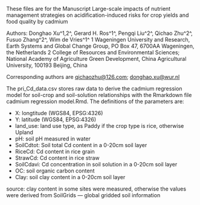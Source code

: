 These files are for the Manuscript Large-scale impacts of nutrient management strategies on acidification-induced risks for crop yields and food quality by cadmium

Authors: Donghao Xu^1,2^, Gerard H. Ros^1^, Pengqi Liu^2^, Qichao Zhu^2^, Fusuo Zhang^2^, Wim de Vries^1^
1 Wageningen University and Research, Earth Systems and Global Change Group, PO Box 47, 6700AA Wageningen, the Netherlands 
2 College of Resources and Environmental Sciences; National Academy of Agriculture Green Development, China Agricultural University, 100193 Beijing, China

Corresponding authors are qichaozhu@126.com; donghao.xu@wur.nl 

The pri_Cd_data.csv stores raw data to derive the cadmium regression model for soil-crop and soil-solution relationships with the Rmarkdown file cadmium regression model.Rmd. 
The definitions of the parameters are:
* X: longtitude (WGS84, EPSG:4326)
* Y: latitude (WGS84,  EPSG:4326)
* land_use: land use type, as Paddy if the crop type is rice, otherwise Upland
* pH: soil pH measured in water
* SoilCdtot: Soil total Cd content in a 0-20cm soil layer
* RiceCd: Cd content in rice grain
* StrawCd: Cd content in rice straw
* SoilCdavi: Cd concentration in soil solution in a 0-20cm soil layer
* OC: soil organic carbon content
* Clay: soil clay content in a 0-20cm soil layer

source: clay content in some sites were measured, otherwise the values were derived from SoilGrids — global gridded soil information 

